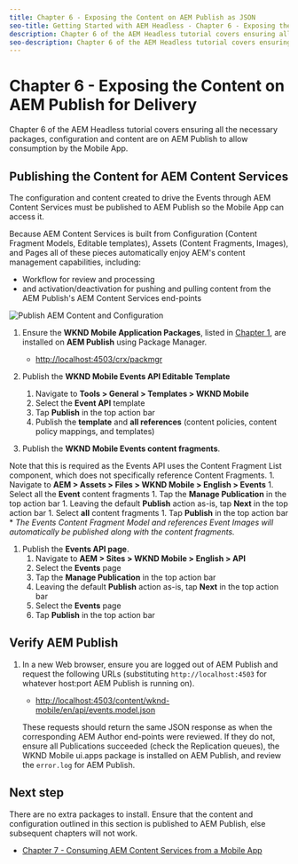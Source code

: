 ```yaml
---
title: Chapter 6 - Exposing the Content on AEM Publish as JSON
seo-title: Getting Started with AEM Headless - Chapter 6 - Exposing the Content on AEM Publish as JSON
description: Chapter 6 of the AEM Headless tutorial covers ensuring all the necessary packages, configuration and content are on AEM Publish to allow consumption from the Mobile App.
seo-description: Chapter 6 of the AEM Headless tutorial covers ensuring all the necessary packages, configuration and content are on AEM Publish to allow consumption from the Mobile App.
---
```


# Chapter 6 - Exposing the Content on AEM Publish for Delivery

Chapter 6 of the AEM Headless tutorial covers ensuring all the necessary packages, configuration and content are on AEM Publish to allow consumption by the Mobile App.

## Publishing the Content for AEM Content Services

The configuration and content created to drive the Events through AEM Content Services must be published to AEM Publish so the Mobile App can access it.

Because AEM Content Services is built from Configuration (Content Fragment Models, Editable templates), Assets (Content Fragments, Images), and Pages all of these pieces automatically enjoy AEM's content management capabilities, including:

* Workflow for review and processing
* and activation/deactivation for pushing and pulling content from the AEM Publish's AEM Content Services end-points

![Publish AEM Content and Configuration](assets/chapter-6/publish-content-and-config.gif)

1. Ensure the **WKND Mobile Application Packages**, listed in [Chapter 1](./chapter-1.md#wknd-mobile-application-packages), are installed on **AEM Publish** using Package Manager.
    * [http://localhost:4503/crx/packmgr](http://localhost:4503/crx/packmgr)

1. Publish the **WKND Mobile Events API Editable Template**
    1. Navigate to **Tools > General > Templates > WKND Mobile**
    1. Select the **Event API** template
    1. Tap **Publish** in the top action bar
    1. Publish the **template** and **all references** (content policies, content policy mappings, and templates)

1. Publish the **WKND Mobile Events content fragments**.
  
  Note that this is required as the Events API uses the Content Fragment List component, which does not specifically reference Content Fragments.
    1. Navigate to **AEM > Assets > Files > WKND Mobile > English > Events**
    1. Select all the **Event** content fragments
    1. Tap the **Manage Publication** in the top action bar
    1. Leaving the default **Publish** action as-is, tap **Next** in the top action bar
    1. Select **all** content fragments
    1. Tap **Publish** in the top action bar
        * *The Events Content Fragment Model and references Event Images will automatically be published along with the content fragments.*

1. Publish the **Events API page**.
    1. Navigate to **AEM > Sites > WKND Mobile > English > API**
    1. Select the **Events** page
    1. Tap the **Manage Publication** in the top action bar
    1. Leaving the default **Publish** action as-is, tap **Next** in the top action bar
    1. Select the **Events** page
    1. Tap **Publish** in the top action bar

## Verify AEM Publish

1. In a new Web browser, ensure you are logged out of AEM Publish and request the following URLs (substituting `http://localhost:4503` for whatever host:port AEM Publish is running on).

    * [http://localhost:4503/content/wknd-mobile/en/api/events.model.json](http://localhost:4503/content/wknd-mobile/en/api/events.model.tidy.json)

   These requests should return the same JSON response as when the corresponding AEM Author end-points were reviewed. If they do not, ensure all Publications succeeded (check the Replication queues), the WKND Mobile ui.apps package is installed on AEM Publish, and review the `error.log` for AEM Publish.

## Next step

There are no extra packages to install. Ensure that the content and configuration outlined in this section is published to AEM Publish, else subsequent chapters will not work.

* [Chapter 7 - Consuming AEM Content Services from a Mobile App](./chapter-7.md)
